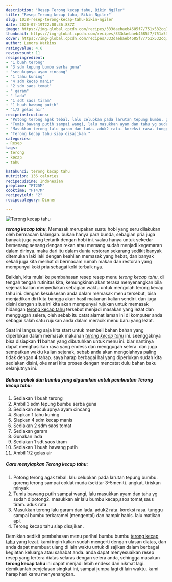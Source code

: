 ```yaml
---
description: "Resep Terong kecap tahu, Bikin Ngiler"
title: "Resep Terong kecap tahu, Bikin Ngiler"
slug: 1038-resep-terong-kecap-tahu-bikin-ngiler
date: 2020-07-19T22:00:36.887Z
image: https://img-global.cpcdn.com/recipes/333daebaeb4685f7/751x532cq70/terong-kecap-tahu-foto-resep-utama.jpg
thumbnail: https://img-global.cpcdn.com/recipes/333daebaeb4685f7/751x532cq70/terong-kecap-tahu-foto-resep-utama.jpg
cover: https://img-global.cpcdn.com/recipes/333daebaeb4685f7/751x532cq70/terong-kecap-tahu-foto-resep-utama.jpg
author: Lenora Watkins
ratingvalue: 4.6
reviewcount: 11
recipeingredient:
- "1 buah terong"
- "3 sdm tepung bumbu serba guna"
- "secukupnya ayam cincang"
- "1 tahu kuning"
- "4 sdm kecap manis"
- "2 sdm saos tomat"
- " garam"
- " lada"
- "1 sdt saos tiram"
- "1 buah bawang putih"
- "1/2 gelas air"
recipeinstructions:
- "Potong terong agak tebal. lalu celupkan pada larutan tepung bumbu. goreng terong sampai coklat muda (sekitar 3-5menit). angkat. tiriskan minyak"
- "Tumis bawang putih sampai wangi, lalu masukkan ayam dan tahu yg sudah dipotong2. masukkan air lalu bumbu kecap,saos tomat,saus tiram. aduk rata"
- "Masukkan terong lalu garam dan lada. aduk2 rata. koreksi rasa. tunggu sampai bumbu terkaramel (mengental) dan hampir habis. lalu matikan api."
- "Terong kecap tahu siap disajikan."
categories:
- Resep
tags:
- terong
- kecap
- tahu

katakunci: terong kecap tahu 
nutrition: 136 calories
recipecuisine: Indonesian
preptime: "PT25M"
cooktime: "PT47M"
recipeyield: "2"
recipecategory: Dinner

---
```



![Terong kecap tahu](https://img-global.cpcdn.com/recipes/333daebaeb4685f7/751x532cq70/terong-kecap-tahu-foto-resep-utama.jpg)

<b><i>terong kecap tahu</i></b>, Memasak merupakan suatu hobi yang seru dilakukan oleh bermacam kalangan. bukan hanya para bunda, sebagian pria juga banyak juga yang tertarik dengan hobi ini. walau hanya untuk sekedar bersenang senang dengan rekan atau memang sudah menjadi kegemaran dalam dirinya. maka dari itu dalam dunia restoran sekarang sedikit banyak ditemukan laki laki dengan keahlian memasak yang hebat, dan banyak sekali juga kita melihat di bermacam rumah makan dan restoran yang mempunyai koki pria sebagai koki terbaik nya.



Baiklah, kita mulai ke pembahasan resep resep menu <i>terong kecap tahu</i>. di tengah tengah rutinitas kita, kemungkinan akan terasa menyenangkan bila sejenak kalian menyediakan sebagian waktu untuk mengolah terong kecap tahu ini. dengan kesuksesan anda dalam memasak menu tersebut, bisa menjadikan diri kita bangga akan hasil makanan kalian sendiri. dan juga disini dengan situs ini kita akan mempunyai rujukan untuk memasak hidangan <u>terong kecap tahu</u> tersebut menjadi masakan yang lezat dan menggugah selera, oleh sebab itu catat alamat laman ini di komputer anda sebagai salah satu rujukan anda dalam meracik menu baru yang lezat.


Saat ini langsung saja kita start untuk membeli bahan bahan yang diperlukan dalam memasak makanan <u><i>terong kecap tahu</i></u> ini. seenggaknya bisa disiapkan <b>11</b> bahan yang dibutuhkan untuk menu ini. biar nantinya dapat menghasilkan rasa yang endess dan menggugah selera. dan juga sempatkan waktu kalian sejenak, sebab anda akan mengolahnya paling tidak dengan <b>4</b> tahap. saya harap berbagai hal yang diperlukan sudah kita sediakan disini, oke mari kita proses dengan mencatat dulu bahan baku selanjutnya ini.

<!--inarticleads1-->

##### Bahan pokok dan bumbu yang digunakan untuk pembuatan Terong kecap tahu:

1. Sediakan 1 buah terong
1. Ambil 3 sdm tepung bumbu serba guna
1. Sediakan secukupnya ayam cincang
1. Siapkan 1 tahu kuning
1. Siapkan 4 sdm kecap manis
1. Sediakan 2 sdm saos tomat
1. Sediakan  garam
1. Gunakan  lada
1. Sediakan 1 sdt saos tiram
1. Sediakan 1 buah bawang putih
1. Ambil 1/2 gelas air




<!--inarticleads2-->

##### Cara menyiapkan Terong kecap tahu:

1. Potong terong agak tebal. lalu celupkan pada larutan tepung bumbu. goreng terong sampai coklat muda (sekitar 3-5menit). angkat. tiriskan minyak
1. Tumis bawang putih sampai wangi, lalu masukkan ayam dan tahu yg sudah dipotong2. masukkan air lalu bumbu kecap,saos tomat,saus tiram. aduk rata
1. Masukkan terong lalu garam dan lada. aduk2 rata. koreksi rasa. tunggu sampai bumbu terkaramel (mengental) dan hampir habis. lalu matikan api.
1. Terong kecap tahu siap disajikan.




Demikian sedikit pembahasan menu perihal bumbu bumbu <u>terong kecap tahu</u> yang lezat. kami ingin kalian sudah mengerti dengan ulasan diatas, dan anda dapat membuat ulang di lain waktu untuk di sajikan dalam berbagai kegiatan keluarga atau sahabat anda. anda dapat menyesuaikan resep resep yang tertera diatas selaras dengan selera anda, sehingga masakan <b>terong kecap tahu</b> ini dapat menjadi lebih endess dan nikmat lagi. demikianlah penjelasan singkat ini, sampai jumpa lagi di lain waktu. kami harap hari kamu menyenangkan.
